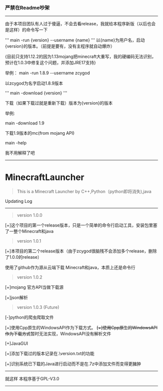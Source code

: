 ### 严禁在Readme吵架

------
由于本项目团队有人过于傻逼，不会去看release，我就给本程序新版（以后也会是这样）的命令写一下

'''
main -run {version} --username {name}
'''
以{name}为用户名，启动{version}的版本。（前提是要有，没有主程序就自动爆炸）

{目前只支持1.12.2的因为1.13mojang把minecraft大重写，我的硬编码无法识别，预计在1.0.3中修复这个问题，并添加JRE17支持}

举例： main -run 1.8.9 --username zcygod

以zcygod为名字启动1.8.9版本

'''
main -download {version}
'''

下载（如果下载过就是重新下载）版本为{version}的版本

举例:

main -download 1.9

下载1.9版本的mc(from mojang API)


main -help

我不用解释了吧

------


# MinecraftLauncher
> This is a Minecraft Launcher by C++,Python（python即将消失),java

Updating Log

------
> version 1.0.0

[+]这个项目的第一个release版本，只是一个简单的命令行启动工具，安装包里塞了一整个Minecraft和java

> version 1.0.1

[+]本项目的第二个release版本（由于zcygod很脑残不会添加多个release，删除了1.0.0的release）

使用了github作为源从云端下载 Minecraft和java，本质上还是命令行

> version 1.0.2

[+]mojang 官方API当做下载源

[+]json解析

> version 1.0.3 (Future)

[-]python的爬虫爬取文件

[+]使用Cpp原生的WindowsAPI作为下载方式。
~~[+]使用Cpp原生的WindowsAPI作为下载方式~~暂时无法实现，WindowsAPI没有解析文件

[+]JavaGUI

[+]添加下载过的版本记录在.\version.txt的功能

[+]识别系统已下载的Java进行启动而不是在.7z中添加文件而变得更臃肿

-------
就这样
本程序基于GPL-V3.0

-----
